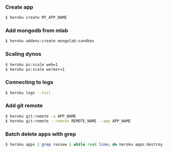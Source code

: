 ### Create app

```bash
$ heroku create MY_APP_NAME
```

### Add mongodb from mlab

```bash
$ heroku addons:create mongolab:sandbox
```

### Scaling dynos

```bash
$ heroku ps:scale web=1
$ heroku ps:scale worker=1
```

### Connecting to logs

```bash
$ heroku logs --tail
```

### Add git remote

```bash
$ heroku git:remote -a APP_NAME
$ heroku git:remote --remote REMOTE_NAME --app APP_NAME
```

### Batch delete apps with grep

```bash
$ heroku apps | grep review | while read line; do heroku apps:destroy -a $line --confirm=$line; done
```

